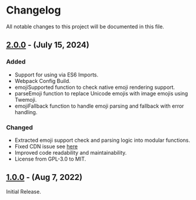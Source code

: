 # Changelog

All notable changes to this project will be documented in this file.

## [2.0.0] - (July 15, 2024)

### Added
- Support for using via ES6 Imports.
- Webpack Config Build.
- emojiSupported function to check native emoji rendering support.
- parseEmoji function to replace Unicode emojis with image emojis using Twemoji.
- emojiFallback function to handle emoji parsing and fallback with error handling.
  
### Changed
- Extracted emoji support check and parsing logic into modular functions.
- Fixed CDN issue see [here](https://github.com/twitter/twemoji/issues/580)
- Improved code readability and maintainability.
- License from GPL-3.0 to MIT.

## [1.0.0] - (Aug 7, 2022)

Initial Release. 


<!--
These Markdown anchors provide a link to the diff for each release. They should be
updated any time a new release is cut.
-->
[2.0.0]: /v2.0.0
[1.0.0]: /v1.0.0
